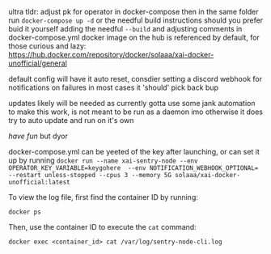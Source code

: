 ultra tldr:
adjust pk for operator in docker-compose
then in the same folder run ```docker-compose up -d``` or the needful build instructions should you prefer buid it yourself adding the needful ```--build``` and adjusting comments in docker-compose.yml
docker image on the hub is referenced by default, for those curious and lazy: https://hub.docker.com/repository/docker/solaaa/xai-docker-unofficial/general


default config will have it auto reset, consdier setting a discord webhook for notifications on failures
in most cases it 'should' pick back bup

updates likely will be needed as currently gotta use some jank automation to make this work, is not meant to be run as a daemon imo
otherwise it does try to auto update and run on it's own

*have fun* but dyor

docker-compose.yml can be yeeted of the key after launching, or can set it up by running
```docker run --name xai-sentry-node --env OPERATOR_KEY_VARIABLE=keygohere  --env NOTIFICATION_WEBHOOK_OPTIONAL= --restart unless-stopped --cpus 3 --memory 5G solaaa/xai-docker-unofficial:latest```

To view the log file, first find the container ID by running: 

```
docker ps
```

Then, use the container ID to execute the `cat` command:

```
docker exec <container_id> cat /var/log/sentry-node-cli.log
```